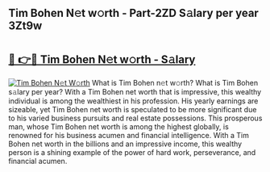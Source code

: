## Tim Bohen N𝚎t w𝚘rth - Part-2ZD S𝚊lary per year 3Zt9w

# <h2><a href="http://gc47vbl.nevu.top/?p=Tim+Bohen">🔗 👉🔴 Tim Bohen N𝚎t w𝚘rth - S𝚊lary</a></h2>

[![Tim Bohen N𝚎t W𝚘rth](https://i.imgur.com/Oavwk0R.jpeg)](http://gc47vbl.nevu.top/?p=Tim+Bohen)
What is Tim Bohen n𝚎t w𝚘rth? What is Tim Bohen s𝚊lary per year?
With a Tim Bohen net worth that is impressive, this wealthy individual is among the wealthiest in his profession. His yearly earnings are sizeable, yet Tim Bohen net worth is speculated to be more significant due to his varied business pursuits and real estate possessions. This prosperous man, whose Tim Bohen net worth is among the highest globally, is renowned for his business acumen and financial intelligence. With a Tim Bohen net worth in the billions and an impressive income, this wealthy person is a shining example of the power of hard work, perseverance, and financial acumen.
